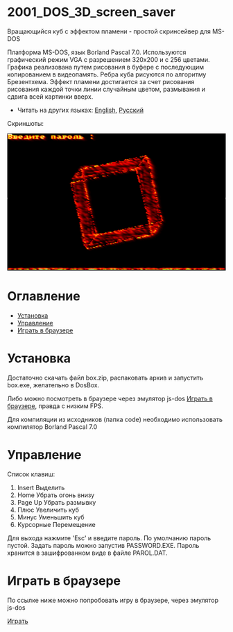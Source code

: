 # 2001_DOS_3D_screen_saver
Вращающийся куб с эффектом пламени - простой скринсейвер для MS-DOS

Платформа MS-DOS, язык Borland Pascal 7.0. Используются графический режим VGA с разрешением 320х200 и с 256 цветами. Графика реализована путем рисования в буфере с последующим копированием в видеопамять. Ребра куба рисуются по алгоритму Брезентхема. Эффект пламени достигается за счет рисования рисования каждой точки линии случайным цветом, размывания и сдвига всей картинки вверх.

* Читать на других языках: [English](README.md), [Русский](README.ru.md)

Скриншоты:

![Screenshots](screenshots.gif)

# Оглавление
- [Установка](#Установка)
- [Управление](#Управление)
- [Играть в браузере](#Играть-в-браузере)

# Установка

Достаточно скачать файл box.zip, распаковать архив и запустить box.exe, желательно в DosBox.

Либо можно посмотреть в браузере через эмулятор js-dos [Играть в браузере](#Играть-в-браузере), правда с низким FPS.

Для компиляции из исходников (папка code) необходимо использовать компилятор Borland Pascal 7.0

# Управление

Список клавиш:

1. Insert Выделить
2. Home Убрать огонь внизу
3. Page Up Убрать размывку
4. Плюс Увеличить куб
5. Минус Уменьшить куб
6. Курсорные Перемещение

Для выхода нажмите 'Esc' и введите пароль. По умолчанию пароль пустой. Задать пароль можно запустив PASSWORD.EXE. Пароль хранится в зашифрованном виде в файле PAROL.DAT.

# Играть в браузере

По ссылке ниже можно попробовать игру в браузере, через эмулятор js-dos

[Играть](https://andrey-andrianov.github.io/sites/jsdos/box2.html)
